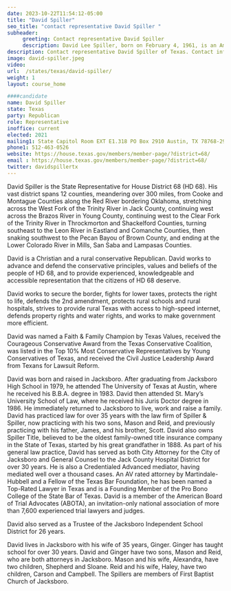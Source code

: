 ```yaml
---
date: 2023-10-22T11:54:12-05:00
title: "David Spiller"
seo_title: "contact representative David Spiller "
subheader:
     greeting: Contact representative David Spiller
     description: David Lee Spiller, born on February 4, 1961, is an American attorney and politician. He currently holds the position of a member of the Texas House of Representatives, representing the 68th district. Spiller was elected in a special election held on March 9, 2021.
description: Contact representative David Spiller of Texas. Contact information for David Spiller includes email address, phone number, and mailing address.
image: david-spiller.jpeg
video:
url:  /states/texas/david-spiller/
weight: 1
layout: course_home

####candidate
name: David Spiller
state: Texas
party: Republican
role: Representative
inoffice: current
elected: 2021
mailing1: State Capitol Room EXT E1.318 PO Box 2910 Austin, TX 78768-2910
phone1: 512-463-0526
website: https://house.texas.gov/members/member-page/?district=68/
email : https://house.texas.gov/members/member-page/?district=68/
twitter: davidspillertx
---
```


David Spiller is the State Representative for House District 68 (HD 68). His vast district spans 12 counties, meandering over 300 miles, from Cooke and Montague Counties along the Red River bordering Oklahoma, stretching across the West Fork of the Trinity River in Jack County, continuing west across the Brazos River in Young County, continuing west to the Clear Fork of the Trinity River in Throckmorton and Shackelford Counties, turning southeast to the Leon River in Eastland and Comanche Counties, then snaking southwest to the Pecan Bayou of Brown County, and ending at the Lower Colorado River in Mills, San Saba and Lampasas Counties.

David is a Christian and a rural conservative Republican. David works to advance and defend the conservative principles, values and beliefs of the people of HD 68, and to provide experienced, knowledgeable and accessible representation that the citizens of HD 68 deserve.

David works to secure the border, fights for lower taxes, protects the right to life, defends the 2nd amendment, protects rural schools and rural hospitals, strives to provide rural Texas with access to high-speed internet, defends property rights and water rights, and works to make government more efficient.

David was named a Faith & Family Champion by Texas Values, received the Courageous Conservative Award from the Texas Conservative Coalition, was listed in the Top 10% Most Conservative Representatives by Young Conservatives of Texas, and received the Civil Justice Leadership Award from Texans for Lawsuit Reform.

David was born and raised in Jacksboro. After graduating from Jacksboro High School in 1979, he attended The University of Texas at Austin, where he received his B.B.A. degree in 1983. David then attended St. Mary’s University School of Law, where he received his Juris Doctor degree in 1986. He immediately returned to Jacksboro to live, work and raise a family. David has practiced law for over 35 years with the law firm of Spiller & Spiller, now practicing with his two sons, Mason and Reid, and previously practicing with his father, James, and his brother, Scott. David also owns Spiller Title, believed to be the oldest family-owned title insurance company in the State of Texas, started by his great grandfather in 1888. As part of his general law practice, David has served as both City Attorney for the City of Jacksboro and General Counsel to the Jack County Hospital District for over 30 years. He is also a Credentialed Advanced mediator, having mediated well over a thousand cases. An AV rated attorney by Martindale-Hubbell and a Fellow of the Texas Bar Foundation, he has been named a Top-Rated Lawyer in Texas and is a Founding Member of the Pro Bono College of the State Bar of Texas. David is a member of the American Board of Trial Advocates (ABOTA), an invitation-only national association of more than 7,600 experienced trial lawyers and judges.

David also served as a Trustee of the Jacksboro Independent School District for 26 years.

David lives in Jacksboro with his wife of 35 years, Ginger. Ginger has taught school for over 30 years. David and Ginger have two sons, Mason and Reid, who are both attorneys in Jacksboro. Mason and his wife, Alexandra, have two children, Shepherd and Sloane. Reid and his wife, Haley, have two children, Carson and Campbell. The Spillers are members of First Baptist Church of Jacksboro.
